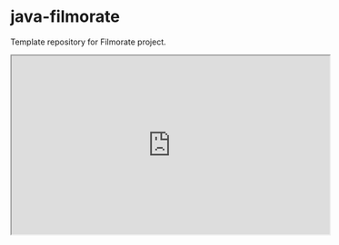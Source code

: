 # java-filmorate
Template repository for Filmorate project.
<iframe width="560" height="315" src='https://dbdiagram.io/e/66b9f4268b4bb5230edf95a1/66b9f4708b4bb5230edf9ddb'> </iframe>
